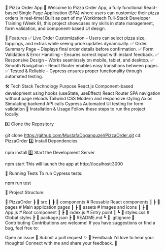 🍕 Pizza Order App 🚀
Welcome to Pizza Order App, a fully functional React-based Single Page Application (SPA) where users can customize their pizza orders in real-time! Built as part of my Workintech Full-Stack Developer Training (Week 8), this project showcases my skills in state management, form validation, and component-based UI design.


🎯 Features
✅ Live Order Customization – Users can select pizza size, toppings, and extras while seeing price updates dynamically.
✅ Order Summary Page – Displays final order details before confirmation.
✅ Form Validation & Error Handling – Ensures correct input with instant feedback.
✅ Responsive Design – Works seamlessly on mobile, tablet, and desktop.
✅ Smooth Navigation – React Router enables easy transitions between pages.
✅ Tested & Reliable – Cypress ensures proper functionality through automated testing.

🛠 Tech Stack
Technology	Purpose
React.js	Component-based development using hooks (useState, useEffect)
React Router	SPA navigation without page reloads
Tailwind CSS	Modern and responsive styling
Axios	Simulating backend API calls
Cypress	Automated UI testing for form validation
🚀 Installation & Usage
Follow these steps to run the project locally:

1️⃣ Clone the Repository

git clone https://github.com/MustafaDoganguzel/PizzaOrder.git
cd PizzaOrder
2️⃣ Install Dependencies

npm install
3️⃣ Start the Development Server

npm start
This will launch the app at http://localhost:3000

🧪 Running Tests
To run Cypress tests:

npm run test

📌 Project Structure

📂 PizzaOrder
 ┣ 📂 src
 ┃ ┣ 📂 components      # Reusable React components
 ┃ ┣ 📂 pages           # Main application pages
 ┃ ┣ 📂 assets          # Images and icons
 ┃ ┣ 📜 App.js          # Root component
 ┃ ┣ 📜 index.js        # Entry point
 ┃ ┗ 📜 styles.css      # Global styles
 ┣ 📜 package.json
 ┣ 📜 README.md
 ┗ 📜 .gitignore
🤝 Contributing
Contributions are welcome! If you have suggestions or find a bug, feel free to:

Open an issue 🐛
Submit a pull request ✨
📢 Feedback
I'd love to hear your thoughts! Connect with me and share your feedback. 🚀

